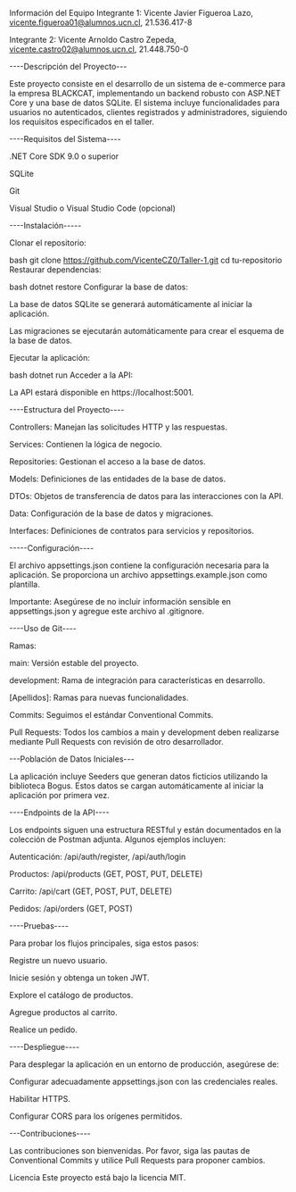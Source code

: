 Información del Equipo
Integrante 1: Vicente Javier Figueroa Lazo, vicente.figueroa01@alumnos.ucn.cl, 21.536.417-8 

Integrante 2: Vicente Arnoldo Castro Zepeda, vicente.castro02@alumnos.ucn.cl, 21.448.750-0


----Descripción del Proyecto---

Este proyecto consiste en el desarrollo de un sistema de e-commerce para la empresa BLACKCAT, implementando un backend robusto con ASP.NET Core y una base de datos SQLite. El sistema incluye funcionalidades para usuarios no autenticados, clientes registrados y administradores, siguiendo los requisitos especificados en el taller.


----Requisitos del Sistema----

.NET Core SDK 9.0 o superior

SQLite

Git

Visual Studio o Visual Studio Code (opcional)


----Instalación-----

Clonar el repositorio:

bash
git clone https://github.com/VicenteCZ0/Taller-1.git
cd tu-repositorio
Restaurar dependencias:

bash
dotnet restore
Configurar la base de datos:

La base de datos SQLite se generará automáticamente al iniciar la aplicación.

Las migraciones se ejecutarán automáticamente para crear el esquema de la base de datos.

Ejecutar la aplicación:

bash
dotnet run
Acceder a la API:

La API estará disponible en https://localhost:5001.


----Estructura del Proyecto----

Controllers: Manejan las solicitudes HTTP y las respuestas.

Services: Contienen la lógica de negocio.

Repositories: Gestionan el acceso a la base de datos.

Models: Definiciones de las entidades de la base de datos.

DTOs: Objetos de transferencia de datos para las interacciones con la API.

Data: Configuración de la base de datos y migraciones.

Interfaces: Definiciones de contratos para servicios y repositorios.

-----Configuración----

El archivo appsettings.json contiene la configuración necesaria para la aplicación. Se proporciona un archivo appsettings.example.json como plantilla.

Importante: Asegúrese de no incluir información sensible en appsettings.json y agregue este archivo al .gitignore.


----Uso de Git----

Ramas:

main: Versión estable del proyecto.

development: Rama de integración para características en desarrollo.

[Apellidos]: Ramas para nuevas funcionalidades.

Commits: Seguimos el estándar Conventional Commits.

Pull Requests: Todos los cambios a main y development deben realizarse mediante Pull Requests con revisión de otro desarrollador.

---Población de Datos Iniciales---

La aplicación incluye Seeders que generan datos ficticios utilizando la biblioteca Bogus. Estos datos se cargan automáticamente al iniciar la aplicación por primera vez.


----Endpoints de la API----

Los endpoints siguen una estructura RESTful y están documentados en la colección de Postman adjunta. Algunos ejemplos incluyen:

Autenticación: /api/auth/register, /api/auth/login

Productos: /api/products (GET, POST, PUT, DELETE)

Carrito: /api/cart (GET, POST, PUT, DELETE)

Pedidos: /api/orders (GET, POST)

----Pruebas----

Para probar los flujos principales, siga estos pasos:

Registre un nuevo usuario.

Inicie sesión y obtenga un token JWT.

Explore el catálogo de productos.

Agregue productos al carrito.

Realice un pedido.



----Despliegue----

Para desplegar la aplicación en un entorno de producción, asegúrese de:

Configurar adecuadamente appsettings.json con las credenciales reales.

Habilitar HTTPS.

Configurar CORS para los orígenes permitidos.


---Contribuciones----

Las contribuciones son bienvenidas. Por favor, siga las pautas de Conventional Commits y utilice Pull Requests para proponer cambios.

Licencia
Este proyecto está bajo la licencia MIT.
